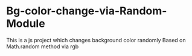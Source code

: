 # Bg-color-change-via-Random-Module
This is a js project which changes background color randomly Based on Math.random method via rgb
